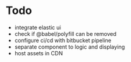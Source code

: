 # Todo

- integrate elastic ui
- check if @babel/polyfill can be removed
- configure ci/cd with bitbucket pipeline
- separate component to logic and displaying
- host assets in CDN
